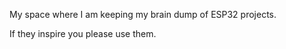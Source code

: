 My space where I am keeping my brain dump of ESP32 projects.

If they inspire you please use them. 
